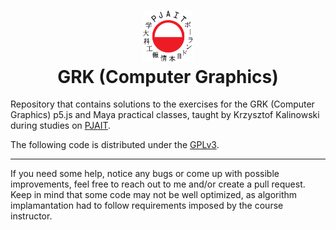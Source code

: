 <h1 align="center">
  <div>
    <img width="80" src="https://raw.githubusercontent.com/itischrisd/itis-PJATK/main/logo.svg" alt="" />
  </div>
  GRK (Computer Graphics)
</h1>

Repository that contains solutions to the exercises for the GRK (Computer Graphics) p5.js and Maya practical classes, taught by Krzysztof Kalinowski during studies on [PJAIT](https://www.pja.edu.pl/en/).

The following code is distributed under the [GPLv3](./LICENSE).

---

If you need some help, notice any bugs or come up with possible improvements, feel free to reach out to me and/or create a pull request. Keep in mind that some code may not be well optimized, as algorithm implamantation had to follow requirements imposed by the course instructor.
